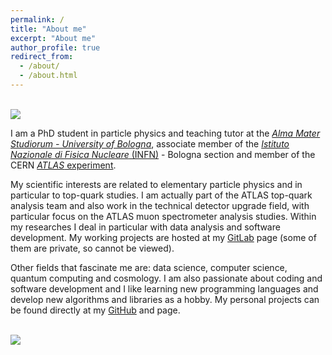 ```yaml
---
permalink: /
title: "About me"
excerpt: "About me"
author_profile: true
redirect_from: 
  - /about/
  - /about.html
---
```

<br/><img src='http://JustWhit3.github.io/images/emc.jpeg'>

I am a PhD student in particle physics and teaching tutor at the [*Alma Mater Studiorum - University of Bologna*](https://www.unibo.it/it), associate member of the [*Istituto Nazionale di Fisica Nucleare* (INFN)](https://www.bo.infn.it/) - Bologna section and member of the CERN [*ATLAS* experiment](https://atlas.cern/).

My scientific interests are related to elementary particle physics and in particular to top-quark studies. I am actually part of the ATLAS top-quark analysis team and also work in the technical detector upgrade field, with particular focus on the ATLAS muon spectrometer analysis studies. Within my researches I deal in particular with data analysis and software development. My working projects are hosted at my [GitLab](https://gitlab.cern.ch/gbianco) page (some of them are private, so cannot be viewed).

Other fields that fascinate me are: data science, computer science, quantum computing and cosmology. I am also passionate about coding and software development and I like learning new programming languages and develop new algorithms and libraries as a hobby. My personal projects can be found directly at my [GitHub](https://github.com/JustWhit3) and page.

<br/><img src='http://JustWhit3.github.io/images/fb.jpg'>